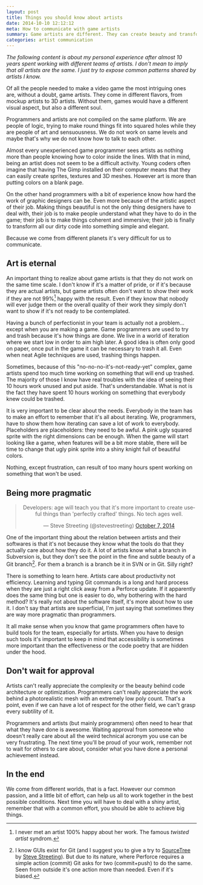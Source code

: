 ```yaml
---
layout: post
title: Things you should know about artists
date: 2014-10-10 12:12:12
meta: How to communicate with game artists
summary: Game artists are different. They can create beauty and transform an ugly piece of code into something visually subtle. However working with them require some knowledge about their habits and work that game programmers should know.
categories: artist communication
---
```


*The following content is about my personal experience after almost 10 years spent working with different teams of artists. I don't mean to imply that all artists are the same. I just try to expose common patterns shared by artists I know.*

Of all the people needed to make a video game the most intriguing ones are, without a doubt, game artists. They come in different flavors, from mockup artists to 3D artists. Without them, games would have a different visual aspect, but also a different soul. 

Programmers and artists are not compiled on the same platform. We are people of logic, trying to make round things fit into squared holes while they are people of art and sensuousness. We do not work on same levels and maybe that's why we do not know how to talk to each other.

Almost every unexperienced game programmer sees artists as nothing more than people knowing how to color inside the lines. With that in mind, being an artist does not seem to be a difficult activity. Young coders often imagine that having The Gimp installed on their computer means that they can easily create sprites, textures and 3D meshes. However art is more than putting colors on a blank page.

On the other hand programmers with a bit of experience know how hard the work of graphic designers can be. Even more because of the artistic aspect of their job. Making things beautiful is not the only thing designers have to deal with, their job is to make people understand what they have to do in the game; their job is to make things coherent and immersive; their job is finally to transform all our dirty code into something simple and elegant.

Because we come from different planets it's very difficult for us to communicate.

## Art is eternal

An important thing to realize about game artists is that they do not work on the same time scale. I don't know if it's a matter of pride, or if it's because they are actual artists, but game artists often don't want to show their work if they are not 99%[^1] happy with the result. Even if they know that nobody will ever judge them or the overall quality of their work they simply don't want to show if it's not ready to be contemplated. 

Having a bunch of perfectionist in your team is actually not a problem… except when you are making a game. Game programmers are used to try and trash because it's how things are done. We live in a world of iteration where we start low in order to aim high later. A good idea is often only good on paper, once put in the game it can be necessary to trash it all. Even when neat Agile techniques are used, trashing things happen. 

Sometimes, because of this "no-no-no-it's-not-ready-yet" complex, game artists spend too much time working on something that will end up trashed. The majority of those I know have real troubles with the idea of seeing their 10 hours work unused and put aside. That's understandable. What is not is the fact they have spent 10 hours working on something that everybody knew could be trashed.

It is very important to be clear about the needs. Everybody in the team has to make an effort to remember that it's all about iterating. We, programmers, have to show them how iterating can save a lot of work to everybody. Placeholders are placeholders: they need to be awful. A pink ugly squared sprite with the right dimensions can be enough. When the game will start looking like a game, when features will be a bit more stable, there will be time to change that ugly pink sprite into a shiny knight full of beautiful colors.

Nothing, except frustration, can result of too many hours spent working on something that won't be used.

## Being more pragmatic

<blockquote class="twitter-tweet" lang="en" align="center">
<p>Developers: age will teach you that it&#39;s more important to create useful things than &#39;perfectly crafted&#39; things. No tech ages well.</p>&mdash; Steve Streeting (@stevestreeting) <a href="https://twitter.com/stevestreeting/status/519590617014222849">October 7, 2014</a></blockquote>
<script async src="//platform.twitter.com/widgets.js" charset="utf-8"></script>

One of the important thing about the relation between artists and their softwares is that it's not because they know what the tools do that they actually care about how they do it. A lot of artists know what a branch in Subversion is, but they don't see the point in the fine and subtle beauty of a Git branch[^3]. For them a branch is a branch be it in SVN or in Git. Silly right?

There is something to learn here. Artists care about productivity not efficiency. Learning and typing Git commands is a long and hard process when they are just a right click away from a Perforce update. If it apparently does the same thing but one is easier to do, why bothering with the hard method? It's really not about the software itself, it's more about how to use it. I don't say that artists are superficial, I'm just saying that sometimes they are way more pragmatic than programmers.

It all make sense when you know that game programmers often have to build tools for the team, especially for artists. When you have to design such tools it's important to keep in mind that accessibility is sometimes more important than the effectiveness or the code poetry that are hidden under the hood.

## Don't wait for approval

Artists can't really appreciate the complexity or the beauty behind code architecture or optimization. Programmers can't really appreciate the work behind a photorealistic mesh with an extremely low poly count. That's a point, even if we can have a lot of respect for the other field, we can't grasp every subtility of it. 

Programmers and artists (but mainly programmers) often need to hear that what they have done is awesome. Waiting approval from someone who doesn't really care about all the weird technical acronym you use can be very frustrating. The next time you'll be proud of your work, remember not to wait for others to care about, consider what you have done a personal achievement instead.

## In the end

We come from different worlds, that is a fact. However our common passion, and a little bit of effort, can help us all to work together in the best possible conditions. Next time you will have to deal with a shiny artist, remember that with a common effort, you should be able to achieve big things.



[^1]: I never met an artist 100% happy about her work. The famous _twisted artist_ syndrom.
[^2]: You will say "Git GUI has buttons" and I will say "Commit + Push when you just need Commit in SVN and Perforce can seem as unatural as writing commands".
[^3]: I know GUIs exist for Git (and I suggest you to give a try to [SourceTree][1] by [Steve Streeting][2]). But due to its nature, where Perforce requires a simple action (commit) Git asks for two (commit+push) to do the same. Seen from outside it's one action more than needed. Even if it's biased.

[1]: http://www.sourcetreeapp.com/
[2]: https://twitter.com/stevestreeting
